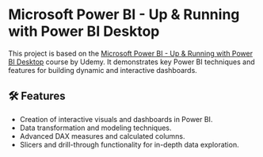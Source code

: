# Microsoft Power BI - Up & Running with Power BI Desktop

This project is based on the [Microsoft Power BI - Up & Running with Power BI Desktop](https://www.udemy.com/course/microsoft-power-bi-up-running-with-power-bi-desktop/learn/lecture/38016406#overview) course by Udemy. It demonstrates key Power BI techniques and features for building dynamic and interactive dashboards.

## 🛠 Features

- Creation of interactive visuals and dashboards in Power BI.
- Data transformation and modeling techniques.
- Advanced DAX measures and calculated columns.
- Slicers and drill-through functionality for in-depth data exploration.


